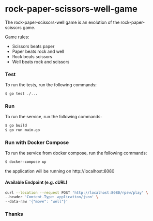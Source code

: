 # rock-paper-scissors-well-game
The rock-paper-scissors-well game is an evolution of the rock-paper-scissors game.

Game rules:
- Scissors beats paper
- Paper beats rock and well 
- Rock beats scissors 
- Well beats rock and scissors

### Test
To run the tests, run the following commands:
```sh
$ go test ./...
  ```

### Run

To run the service, run the following commands:
```sh
$ go build
$ go run main.go
  ```

### Run with Docker Compose
To run the service from docker compose, run the following commands:
```sh
$ docker-compose up
   ```
the application will be running on http://localhost:8080


#### Available Endpoint (e.g. cURL)
```sh
curl --location --request POST 'http://localhost:8080/rpsw/play' \
--header 'Content-Type: application/json' \
--data-raw '{"move": "well"}'
   ```

### Thanks